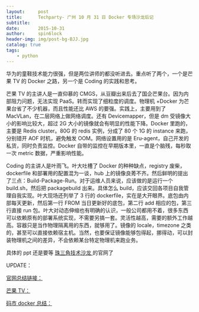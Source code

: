```yaml
---
layout:     post
title:      Techparty- 广州 10 月 31 日 Docker 专场沙龙后记
subtitle:   
date:       2015-10-31
author:     spin6lock
header-img: img/post-bg-BJJ.jpg
catalog: true
tags:
    - python
---
```

华为的童鞋技术能力很强，但是两位讲师的都没听进去。重点听了两个，一个是芒果 TV 的 Docker 之路，另一个是 Coding 的实践和思考。

芒果 TV 的主讲人是一直仰慕的 CMGS，从豆瓣出来后去了国企芒果台。因为内部阻力问题，无法实现 PaaS。转而实现了细粒度的调度。物理机 +Docker 为芒果台省了不少机器，而且性能还比 AWS 的要强。实践上，主要用到了 MacVLan，在二层网络上做网络调度。还有 Devicemapper，但是 dm 受镜像大小的影响比较大，超过 2G 大小的镜像就会有明显的性能下降。Docker 里跑的，主要是 Redis cluster。80G 的 redis 实例，分成了 80 个 1G 的 instance 来跑，分别错开 AOF 时机，避免触发 OOM。网络设置用的是 Eru-agent，自己开发的私货，同时负责监控。Docker 自带的监控在早期版本里，一直是个脑残，每秒取一次 metric 数据，严重影响性能。

Coding 的主讲人是叶雨飞。叶大吐槽了 Docker 的种种缺点，registry 废柴，dockerfile 和部署用的配置混为一谈，hub 上的镜像良莠不齐。然后鲜明的提出了三点：Build-Package-Run。对于运维人员来说，应该做的是运行一个 build.sh，然后把 packagebuild 出来。具体怎么 build，应该交回各项目自我管理自我实现。叶大现场还列举了 3 行的 dockerfile，实在是大开眼界。底包由内部每天更新，然后第一行 FROM 当日更新好的底包，第二行 add 相应的包，第三行直接 run 包。叶大对动态伸缩也有明确的认识，一般公司都用不着，很多东西可以依赖原有的部署系统实现，不需要另搞一套。灵活性越高，需要的额外工作越高。容器只是当作物理隔离用的东西，就够用了。镜像的 locale，timezone 之类的，甚至可以直接依赖宿主机。当然，也要保证镜像能够包得起，挪得动，可以封装物理机之间的差异，不会依赖某台特定物理机来跑业务。

具体的 ppt 还是要等 [ 珠三角技术沙龙 ](http://techparty.org) 的官网了

UPDATE：

[ 官网总结链接：](http://techparty.org/guangzhou/2015/11/01/guangzhou-docker-event-summary.html)

[ 芒果 TV：](http://7fvga6.com1.z0.glb.clouddn.com/techparty/gztechparty201510/ppt/Docker2.pdf)

[ 码市 docker 总结：](http://7fvga6.com1.z0.glb.clouddn.com/techparty/gztechparty201510/ppt/CodingDocker%E6%8A%80%E6%9C%AF%E5%AE%9E%E8%B7%B5%E4%B8%8E%E7%9A%84%E6%80%9D%E8%80%83.pdf)
